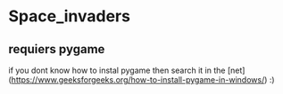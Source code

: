 # Space_invaders

## requiers pygame
if you dont know how to instal pygame then search it in the [net] (https://www.geeksforgeeks.org/how-to-install-pygame-in-windows/) :)
